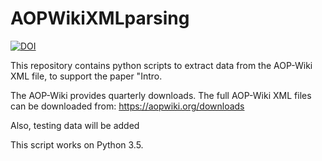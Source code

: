# AOPWikiXMLparsing
[![DOI](https://zenodo.org/badge/139583189.svg)](https://zenodo.org/badge/latestdoi/139583189)

This repository contains python scripts to extract data from the AOP-Wiki XML file, to support the paper "Intro.

The AOP-Wiki provides quarterly downloads. The full AOP-Wiki XML files can be downloaded from: https://aopwiki.org/downloads

Also, testing data will be added

This script works on Python 3.5.
